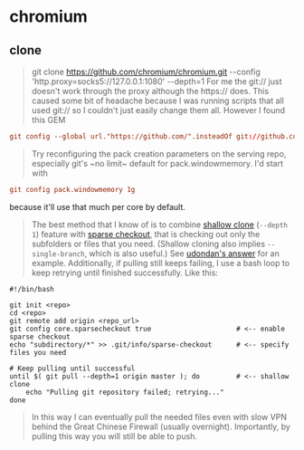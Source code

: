 # chromium

## clone
> git clone https://github.com/chromium/chromium.git --config 'http.proxy=socks5://127.0.0.1:1080' --depth=1
> For me the git:// just doesn't work through the proxy although the https:// does. This caused some bit of headache because I was running scripts that all used git:// so I couldn't just easily change them all. However I found this GEM
````conf
git config --global url."https://github.com/".insteadOf git://github.com/
````
> Try reconfiguring the pack creation parameters on the serving repo, especially git's ~no limit~ default for  pack.windowmemory.
I'd start with
````conf
git config pack.windowmemory 1g
````
because it'll use that much per core by default.
> The best method that I know of is to combine [shallow clone](https://git-scm.com/docs/git-clone#git-clone---depthltdepthgt) (`--depth 1`) feature with [sparse checkout](https://git-scm.com/docs/git-read-tree#_sparse_checkout), that is checking out only the subfolders or files that you need. (Shallow cloning also implies `--single-branch`, which is also useful.) See [udondan's answer](https://stackoverflow.com/a/28039894/5407270) for an example. 
Additionally, if pulling still keeps failing, I use a bash loop to keep retrying until finished successfully. Like this:

    #!/bin/bash

    git init <repo>
    cd <repo>
    git remote add origin <repo_url>
    git config core.sparsecheckout true                     # <-- enable sparse checkout
    echo "subdirectory/*" >> .git/info/sparse-checkout      # <-- specify files you need

    # Keep pulling until successful
    until $( git pull --depth=1 origin master ); do         # <-- shallow clone
        echo "Pulling git repository failed; retrying..."
    done

> In this way I can eventually pull the needed files even with slow VPN behind the Great Chinese Firewall (usually overnight).
Importantly, by pulling this way you will still be able to push. 
